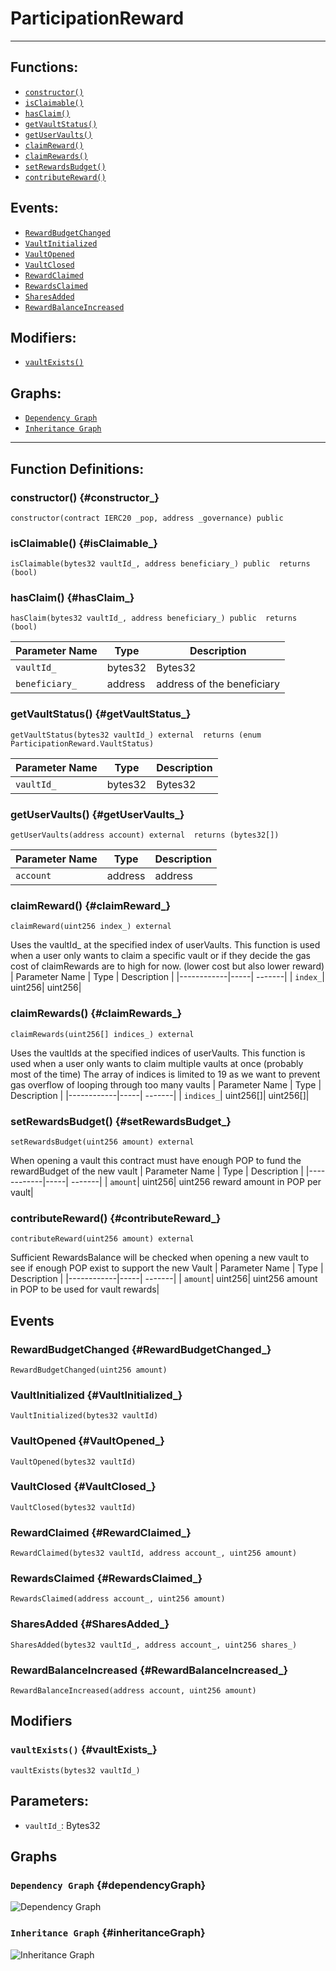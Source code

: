 # ParticipationReward
***
## Functions:
- [`constructor()`](#constructor_)
- [`isClaimable()`](#isClaimable_)
- [`hasClaim()`](#hasClaim_)
- [`getVaultStatus()`](#getVaultStatus_)
- [`getUserVaults()`](#getUserVaults_)
- [`claimReward()`](#claimReward_)
- [`claimRewards()`](#claimRewards_)
- [`setRewardsBudget()`](#setRewardsBudget_)
- [`contributeReward()`](#contributeReward_)
## Events:
- [`RewardBudgetChanged`](#RewardBudgetChanged_)
- [`VaultInitialized`](#VaultInitialized_)
- [`VaultOpened`](#VaultOpened_)
- [`VaultClosed`](#VaultClosed_)
- [`RewardClaimed`](#RewardClaimed_)
- [`RewardsClaimed`](#RewardsClaimed_)
- [`SharesAdded`](#SharesAdded_)
- [`RewardBalanceIncreased`](#RewardBalanceIncreased_)
## Modifiers:
- [`vaultExists()`](#vaultExists_)
## Graphs:
- [`Dependency Graph`](#dependencyGraph)
- [`Inheritance Graph`](#inheritanceGraph)
***
## Function Definitions:
### <a name="constructor_"></a> constructor() {#constructor_}
```
constructor(contract IERC20 _pop, address _governance) public 
```
### <a name="isClaimable_"></a> isClaimable() {#isClaimable_}
```
isClaimable(bytes32 vaultId_, address beneficiary_) public  returns (bool)
```
### <a name="hasClaim_"></a> hasClaim() {#hasClaim_}
```
hasClaim(bytes32 vaultId_, address beneficiary_) public  returns (bool)
```
| Parameter Name | Type | Description |
|------------|-----| -------|
| `vaultId_`| bytes32| Bytes32|
| `beneficiary_`| address| address of the beneficiary|
### <a name="getVaultStatus_"></a> getVaultStatus() {#getVaultStatus_}
```
getVaultStatus(bytes32 vaultId_) external  returns (enum ParticipationReward.VaultStatus)
```
| Parameter Name | Type | Description |
|------------|-----| -------|
| `vaultId_`| bytes32| Bytes32|
### <a name="getUserVaults_"></a> getUserVaults() {#getUserVaults_}
```
getUserVaults(address account) external  returns (bytes32[])
```
| Parameter Name | Type | Description |
|------------|-----| -------|
| `account`| address| address|
### <a name="claimReward_"></a> claimReward() {#claimReward_}
```
claimReward(uint256 index_) external 
```
Uses the vaultId_ at the specified index of userVaults.
This function is used when a user only wants to claim a specific vault or if they decide the gas cost of claimRewards are to high for now.
(lower cost but also lower reward)
| Parameter Name | Type | Description |
|------------|-----| -------|
| `index_`| uint256| uint256|
### <a name="claimRewards_"></a> claimRewards() {#claimRewards_}
```
claimRewards(uint256[] indices_) external 
```
Uses the vaultIds at the specified indices of userVaults.
This function is used when a user only wants to claim multiple vaults at once (probably most of the time)
The array of indices is limited to 19 as we want to prevent gas overflow of looping through too many vaults
| Parameter Name | Type | Description |
|------------|-----| -------|
| `indices_`| uint256[]| uint256[]|
### <a name="setRewardsBudget_"></a> setRewardsBudget() {#setRewardsBudget_}
```
setRewardsBudget(uint256 amount) external 
```
When opening a vault this contract must have enough POP to fund the rewardBudget of the new vault
| Parameter Name | Type | Description |
|------------|-----| -------|
| `amount`| uint256| uint256 reward amount in POP per vault|
### <a name="contributeReward_"></a> contributeReward() {#contributeReward_}
```
contributeReward(uint256 amount) external 
```
Sufficient RewardsBalance will be checked when opening a new vault to see if enough POP exist to support the new Vault
| Parameter Name | Type | Description |
|------------|-----| -------|
| `amount`| uint256| uint256 amount in POP to be used for vault rewards|
## Events
### <a name="RewardBudgetChanged_"></a> RewardBudgetChanged {#RewardBudgetChanged_}
```
RewardBudgetChanged(uint256 amount)
```
### <a name="VaultInitialized_"></a> VaultInitialized {#VaultInitialized_}
```
VaultInitialized(bytes32 vaultId)
```
### <a name="VaultOpened_"></a> VaultOpened {#VaultOpened_}
```
VaultOpened(bytes32 vaultId)
```
### <a name="VaultClosed_"></a> VaultClosed {#VaultClosed_}
```
VaultClosed(bytes32 vaultId)
```
### <a name="RewardClaimed_"></a> RewardClaimed {#RewardClaimed_}
```
RewardClaimed(bytes32 vaultId, address account_, uint256 amount)
```
### <a name="RewardsClaimed_"></a> RewardsClaimed {#RewardsClaimed_}
```
RewardsClaimed(address account_, uint256 amount)
```
### <a name="SharesAdded_"></a> SharesAdded {#SharesAdded_}
```
SharesAdded(bytes32 vaultId_, address account_, uint256 shares_)
```
### <a name="RewardBalanceIncreased_"></a> RewardBalanceIncreased {#RewardBalanceIncreased_}
```
RewardBalanceIncreased(address account, uint256 amount)
```
## Modifiers
### <a name="vaultExists_"></a> `vaultExists()` {#vaultExists_}
```
vaultExists(bytes32 vaultId_)
```
## Parameters:
- `vaultId_`: Bytes32
## Graphs
### <a name="dependencyGraph"></a> `Dependency Graph` {#dependencyGraph}
![Dependency Graph](images/ParticipationReward_dependency_graph.png)
### <a name="inheritanceGraph"></a> `Inheritance Graph` {#inheritanceGraph}
![Inheritance Graph](images/ParticipationReward_inheritance_graph.png)
